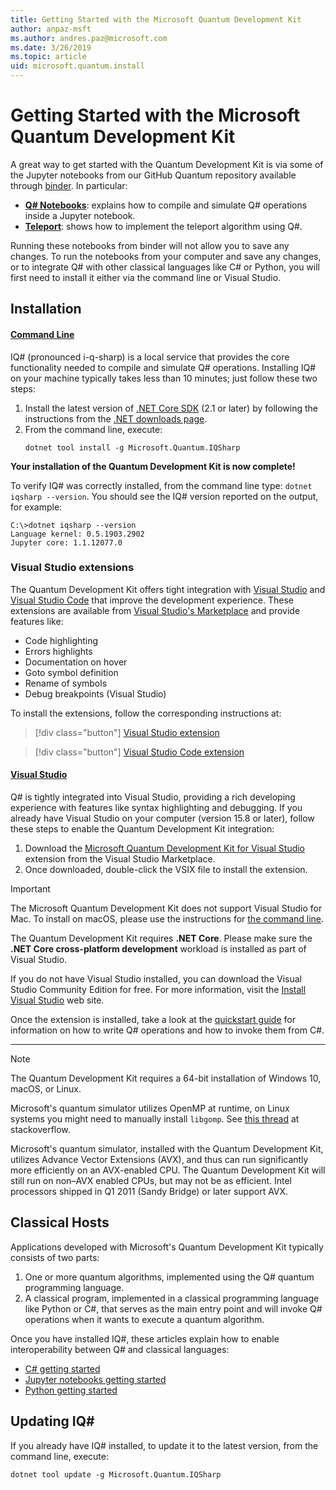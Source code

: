 ```yaml
---
title: Getting Started with the Microsoft Quantum Development Kit
author: anpaz-msft
ms.author: andres.paz@microsoft.com 
ms.date: 3/26/2019
ms.topic: article
uid: microsoft.quantum.install
---
```


# Getting Started with the Microsoft Quantum Development Kit #

A great way to get started with the Quantum Development Kit is via some of the Jupyter notebooks from our GitHub Quantum repository available through [binder](https://mybinder.org).  In particular:

* **[Q# Notebooks](https://mybinder.org/v2/gh/Microsoft/Quantum/anpaz/binder?filepath=Samples%2Fsrc%2FIntroToIQSharp%2FNotebook.ipynb)**: explains how to compile and simulate Q# operations inside a Jupyter notebook.
* **[Teleport](https://mybinder.org/v2/gh/Microsoft/Quantum/anpaz/binder?filepath=Samples%2Fsrc%2FTeleportation%2FNotebook.ipynb)**: shows how to implement the teleport algorithm using Q#.

Running these notebooks from binder will not allow you to save any changes. 
To run the notebooks from your computer and save any changes, or to integrate Q# with other classical languages like C# or Python, 
you will first need to install it either via the command line or Visual Studio.


## Installation ##

#### [Command Line](#tab/tabid-cmdline)

IQ# (pronounced i-q-sharp) is a local service that provides the core functionality needed
to compile and simulate Q# operations.
Installing IQ# on your machine typically takes less than 10 minutes; just follow these two steps:

1. Install the latest version of [.NET Core SDK](https://dotnet.microsoft.com/) (2.1 or later) by 
  following the instructions from the [.NET downloads page](https://www.microsoft.com/net/download).
2. From the command line, execute:
   ```Command prompt
   dotnet tool install -g Microsoft.Quantum.IQSharp
   ```

**Your installation of the Quantum Development Kit is now complete!**

To verify IQ# was correctly installed, from the command line type: `dotnet iqsharp --version`. You should see the IQ# version reported on the output, for example:
```Sample
C:\>dotnet iqsharp --version
Language kernel: 0.5.1903.2902
Jupyter core: 1.1.12077.0
```


### Visual Studio extensions ###

The Quantum Development Kit offers tight integration with [Visual Studio](https://visualstudio.microsoft.com/vs/) 
and [Visual Studio Code](https://code.visualstudio.com/) that improve the development experience. 
These extensions are available from [Visual Studio's Marketplace](https://marketplace.visualstudio.com/) 
and provide features like:
* Code highlighting
* Errors highlights
* Documentation on hover
* Goto symbol definition
* Rename of symbols
* Debug breakpoints (Visual Studio)

To install the extensions, follow the corresponding instructions at:

> [!div class="button"]
> [Visual Studio extension](https://marketplace.visualstudio.com/items?itemName=quantum.DevKit)

> [!div class="button"]
> [Visual Studio Code extension](https://marketplace.visualstudio.com/items?itemName=quantum.quantum-devkit-vscode)


#### [Visual Studio](#tab/tabid-vs)

Q# is tightly integrated into Visual Studio, providing a rich developing experience with features like syntax highlighting and debugging. If you already have Visual Studio on your computer (version 15.8 or later), follow these steps to enable the Quantum Development Kit integration:
1. Download the [Microsoft Quantum Development Kit for Visual Studio](https://marketplace.visualstudio.com/items?itemName=quantum.DevKit) extension from the Visual Studio Marketplace.
2. Once downloaded, double-click the VSIX file to install the extension.

> [!IMPORTANT]
> The Microsoft Quantum Development Kit does not support Visual Studio for Mac.
> To install on macOS, please use the instructions for [the command line](#tab/tabid-cmdline).
>
> The Quantum Development Kit requires **.NET Core**. Please make sure the
> **.NET Core cross-platform development** workload is installed as part of Visual Studio.

If you do not have Visual Studio installed, you can download the Visual Studio Community Edition for free.
For more information, visit the [Install Visual Studio](https://docs.microsoft.com/visualstudio/install/install-visual-studio) web site.

Once the extension is installed, take a look at the [quickstart guide](xref:microsoft.quantum.write-program) for information on how to write Q# operations and how to invoke them from C#.

***


> [!NOTE]
> The Quantum Development Kit requires a 64-bit installation of Windows 10, macOS, or Linux.
>
> Microsoft's quantum simulator utilizes OpenMP at runtime, on Linux systems you might need to manually install `libgomp`.
> See [this thread](https://stackoverflow.com/questions/52428334/unable-to-load-dll-microsoft-quantum-simulator-runtime-dll-centos-7) at stackoverflow.
>
> Microsoft's quantum simulator, installed with the Quantum Development Kit, utilizes Advance Vector Extensions (AVX), 
> and thus can run significantly more efficiently on an AVX-enabled CPU.
> The Quantum Development Kit will still run on non–AVX enabled CPUs, but may not be as efficient.
> Intel processors shipped in Q1 2011 (Sandy Bridge) or later support AVX.



## Classical Hosts ##

Applications developed with Microsoft's Quantum Development Kit typically consists of two parts:
1. One or more quantum algorithms, implemented using the Q# quantum programming language.
2. A classical program, implemented in a classical programming language like Python or C#, 
  that serves as the main entry point and will invoke Q# operations 
  when it wants to execute a quantum algorithm.

Once you have installed IQ#, these articles explain how to enable interoperability between Q# and classical languages:

* [C# getting started](xref:microsoft.quantum.install.csharp)
* [Jupyter notebooks getting started](xref:microsoft.quantum.install.jupyter)
* [Python getting started](xref:microsoft.quantum.install.python)



## Updating IQ# ##

If you already have IQ# installed, to update it to the latest version, from the command line, execute:
```Command Prompt
dotnet tool update -g Microsoft.Quantum.IQSharp
```

